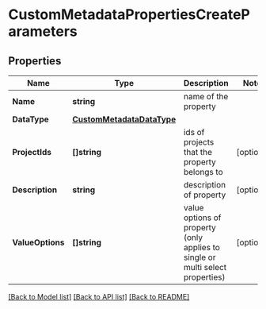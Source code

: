 # CustomMetadataPropertiesCreateParameters

## Properties

Name | Type | Description | Notes
------------ | ------------- | ------------- | -------------
**Name** | **string** | name of the property | 
**DataType** | [**CustomMetadataDataType**](CustomMetadataDataType.md) |  | 
**ProjectIds** | **[]string** | ids of projects that the property belongs to | [optional] 
**Description** | **string** | description of property | [optional] 
**ValueOptions** | **[]string** | value options of property (only applies to single or multi select properties) | [optional] 

[[Back to Model list]](../README.md#documentation-for-models) [[Back to API list]](../README.md#documentation-for-api-endpoints) [[Back to README]](../README.md)


